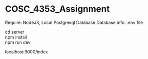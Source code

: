 # COSC_4353_Assignment
Require: NodeJS, Local Postgresql Database
Database info: .env file

cd server <br />
npm install <br />
npm run dev

localhost:9000/index
